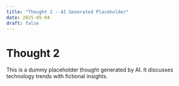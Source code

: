 ```yaml
---
title: "Thought 2 - AI Generated Placeholder"
date: 2025-05-04
draft: false
---
```


# Thought 2

This is a dummy placeholder thought generated by AI. It discusses technology trends with fictional insights.
